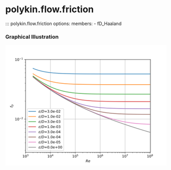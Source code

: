 # polykin.flow.friction

::: polykin.flow.friction
    options:
        members:
            - fD_Haaland

### Graphical Illustration

![fD_Haaland](fD_Haaland.svg)